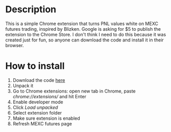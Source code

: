 # Description
This is a simple Chrome extension that turns PNL values white on MEXC futures trading, inspired by Blizken.
Google is asking for $5 to publish the extension to the Chrome Store. I don't think I need to do this because it was created just for fun, so anyone can download the code and install it in their browser.

# How to install
1. Download the code [here](https://github.com/paalomnikdev/blizken-mode-for-mexc/archive/refs/heads/main.zip)
2. Unpack it
3. Go to Chrome extensions: open new tab in Chrome, paste *chrome://extensions/* and hit Enter
4. Enable developer mode
5. Click *Load unpacked*
6. Select extension folder
7. Make sure extension is enabled
8. Refresh MEXC futures page
